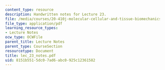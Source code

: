```yaml
---
content_type: resource
description: Handwritten notes for Lecture 23.
file: /media/courses/20-410j-molecular-cellular-and-tissue-biomechanics-be-410j-spring-2003/8151b5515dc07ad6abc0925c12361582_lec_23_notes.pdf
file_type: application/pdf
learning_resource_types:
- Lecture Notes
ocw_type: OCWFile
parent_title: Lecture Notes
parent_type: CourseSection
resourcetype: Document
title: lec_23_notes.pdf
uid: 8151b551-5dc0-7ad6-abc0-925c12361582
---
```

